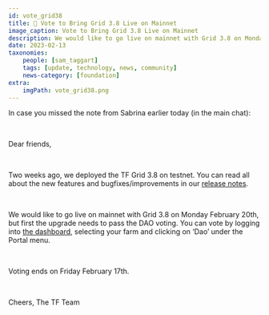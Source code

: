 ```yaml
---
id: vote_grid38
title: 📣 Vote to Bring Grid 3.8 Live on Mainnet
image_caption: Vote to Bring Grid 3.8 Live on Mainnet
description: We would like to go live on mainnet with Grid 3.8 on Monday February 20th, but first the upgrade needs to pass the DAO voting.
date: 2023-02-13
taxonomies:
    people: [sam_taggart]
    tags: [update, technology, news, community]
    news-category: [foundation]
extra:
    imgPath: vote_grid38.png
---
```


In case you missed the note from Sabrina earlier today (in the main chat):

<br/>

Dear friends,

<br/>

Two weeks ago, we deployed the TF Grid 3.8 on testnet. You can read all about the new features and bugfixes/improvements in our [release notes](https://forum.threefold.io/t/threefold-grid-v3-8-release-notes/3757). 

<br/>

We would like to go live on mainnet with Grid 3.8 on Monday February 20th, but first the upgrade needs to pass the DAO voting. You can vote by logging into [the dashboard](https://dashboard.grid.tf/), selecting your farm and clicking on ‘Dao’ under the Portal menu. 

<br/>

Voting ends on Friday February 17th.

<br/>

Cheers,
The TF Team